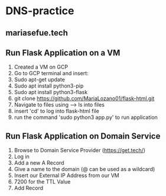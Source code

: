 # DNS-practice

## mariasefue.tech 

## Run Flask Application on a VM
 1. Created a VM on GCP
 2. Go to GCP terminal and insert:
 3. Sudo apt-get update
 4. Sudo apt install python3-pip
 5. Sudo apt install python3-flask
 6. git clone https://github.com/MariaLozano01/flask-html.git
 7. Navigate to files using --> ls into files
 8. insert 'cd' to log into flask-html file
 9. run the command 'sudo python3 app.py' to run application 

## Run Flask Application on Domain Service 

 1. Browse to Domain Service Provider (https://get.tech/)
 2. Log in
 3. Add a new A Record
 4. Give a name to the domain (@ can be used as a wildcard)
 5. Insert our External IP Address from our VM
 6. 7200 for the TTL Value
 7. Add Record
